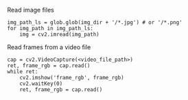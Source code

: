 Read image files
```
img_path_ls = glob.glob(img_dir + '/*.jpg') # or '/*.png'
for img_path in img_path_ls:
    img = cv2.imread(img_path)
```

Read frames from a video file
```
cap = cv2.VideoCapture(<video_file_path>)
ret, frame_rgb = cap.read()
while ret:
    cv2.imshow('frame_rgb', frame_rgb)
    cv2.waitKey(0)
    ret, frame_rgb = cap.read()
```
